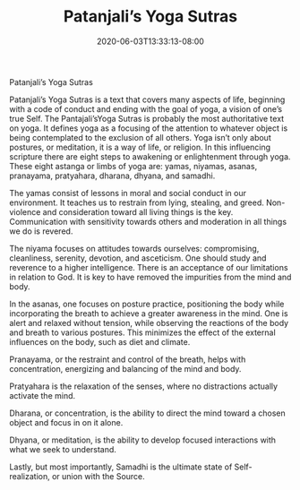 ﻿---
title: "Patanjali’s Yoga Sutras"
date: 2020-06-03T13:33:13-08:00
description: "yoga Tips for Web Success"
featured_image: "/images/yoga.jpg"
tags: ["yoga"]
---

Patanjali’s Yoga Sutras

Patanjali’s Yoga Sutras is a text that covers many aspects of life, beginning with a code of conduct and ending with the goal of yoga, a vision of one’s true Self.  The Pantajali’sYoga Sutras is probably the most authoritative text on yoga.  It defines yoga as a focusing of the attention to whatever object is being contemplated to the exclusion of all others.  Yoga isn’t only about postures, or meditation, it is a way of life, or religion.  In this influencing scripture there are eight steps to awakening or enlightenment through yoga.  These eight astanga or limbs of yoga are:  yamas, niyamas, asanas, pranayama, pratyahara, dharana, dhyana, and samadhi.  

The yamas consist of lessons in moral and social conduct in our environment. It teaches us to restrain from lying, stealing, and greed.  Non-violence and consideration toward all living things is the key.  Communication with sensitivity towards others and moderation in all things we do is revered.

The niyama focuses on attitudes towards ourselves: compromising, cleanliness, serenity, devotion, and asceticism. One should study and reverence to a higher intelligence.  There is an acceptance of our limitations in relation to God.  It is key to have removed the impurities from the mind and body.

In the asanas, one focuses on posture practice, positioning the body while incorporating the breath to achieve a greater awareness in the mind. One is alert and relaxed without tension, while observing the reactions of the body and breath to various postures.  This minimizes the effect of the external influences on the body, such as diet and climate.

Pranayama, or the restraint and control of the breath, helps with concentration, energizing and balancing of the mind and body.  

Pratyahara is the relaxation of the senses, where no distractions actually activate the mind.

Dharana, or concentration, is the ability to direct the mind toward a chosen object and focus in on it alone.

Dhyana, or meditation, is the ability to develop focused interactions with what we seek to understand.

Lastly, but most importantly, Samadhi is the ultimate state of Self-realization, or union with the Source.                                                                                                                                                                             





	

